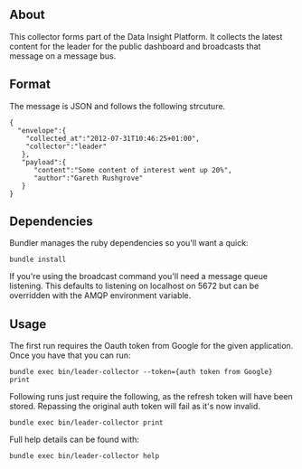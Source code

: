 ## About

This collector forms part of the Data Insight Platform. It collects the
latest content for the leader for the public dashboard and broadcasts
that message on a message bus.

## Format

The message is JSON and follows the following strcuture.

    {
      "envelope":{
        "collected_at":"2012-07-31T10:46:25+01:00",
        "collector":"leader"
       },
       "payload":{
          "content":"Some content of interest went up 20%",
          "author":"Gareth Rushgrove"
       }
    }

## Dependencies

Bundler manages the ruby dependencies so you'll want a quick:

    bundle install

If you're using the broadcast command you'll need a message queue
listening. This defaults to listening on localhost on 5672 but can be
overridden with the AMQP environment variable.

## Usage

The first run requires the Oauth token from Google for the given
application. Once you have that you can run:

    bundle exec bin/leader-collector --token={auth token from Google} print

Following runs just require the following, as the refresh token will
have been stored. Repassing the original auth token will fail as it's
now invalid.

    bundle exec bin/leader-collector print

Full help details can be found with:

    bundle exec bin/leader-collector help
